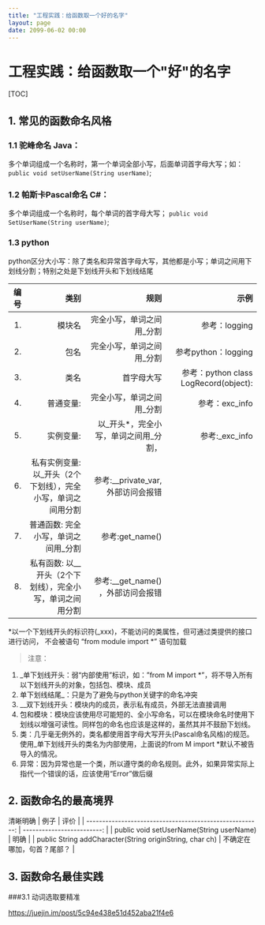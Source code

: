 ```yaml
---
title: "工程实践：给函数取一个好的名字"
layout: page
date: 2099-06-02 00:00
---
```


# 工程实践：给函数取一个"好"的名字
[TOC]

## 1. 常见的函数命名风格

### 1.1 驼峰命名 Java：
多个单词组成一个名称时，第一个单词全部小写，后面单词首字母大写；如：
`public void setUserName(String userName)`;

### 1.2 帕斯卡Pascal命名 C#：
多个单词组成一个名称时，每个单词的首字母大写；
`public void SetUserName(String userName)`;


### 1.3 python
python区分大小写：除了类名和异常首字母大写，其他都是小写；单词之间用下划线分割；特别之处是下划线开头和下划线结尾

| 编号 |                                                         类别 |                                  规则 |                                  示例 |
| ---: | -----------------------------------------------------------: | ------------------------------------: | ------------------------------------: |
|   1. |                                                       模块名 |             完全小写，单词之间用_分割 |                         参考：logging |
|   2. |                                                         包名 |             完全小写，单词之间用_分割 |                   参考python：logging |
|   3. |                                                         类名 |                            首字母大写 | 参考：python class LogRecord(object): |
|   4. |                                                    普通变量: |             完全小写，单词之间用_分割 |                        参考：exc_info |
|   5. |                                                    实例变量: | 以_开头*，完全小写，单词之间用_分割， |                        参考:_exc_info |
|   6. | 私有实例变量: 以_开头（2个下划线），完全小写，单词之间用分割 |    参考:__private_var, 外部访问会报错 |
|   7. |                          普通函数: 完全小写，单词之间用_分割 |                       参考:get_name() |
|   8. |    私有函数: 以__开头（2个下划线），完全小写，单词之间用分割 |    参考:__get_name() ，外部访问会报错 |


*以一个下划线开头的标识符(_xxx)，不能访问的类属性，但可通过类提供的接口进行访问， 不会被语句 “from module import *” 语句加载

>注意：
1. _单下划线开头：弱“内部使用”标识，如：”from M import *”，将不导入所有以下划线开头的对象，包括包、模块、成员
2. 单下划线结尾_：只是为了避免与python关键字的命名冲突
3. __双下划线开头：模块内的成员，表示私有成员，外部无法直接调用
4. 包和模块：模块应该使用尽可能短的、全小写命名，可以在模块命名时使用下划线以增强可读性。同样包的命名也应该是这样的，虽然其并不鼓励下划线。
5. 类：几乎毫无例外的，类名都使用首字母大写开头(Pascal命名风格)的规范。使用_单下划线开头的类名为内部使用，上面说的from M import *默认不被告导入的情况。
6. 异常：因为异常也是一个类，所以遵守类的命名规则。此外，如果异常实际上指代一个错误的话，应该使用“Error”做后缀


## 2. 函数命名的最高境界

清晰明确
|                                                     例子 |                       评价 |
| -------------------------------------------------------: | -------------------------: |
|                 public void setUserName(String userName) |                       明确 |
| public String addCharacter(String originString, char ch) | 不确定在哪加，句首？尾部？ |

## 3. 函数命名最佳实践　　

###3.1 动词选取要精准





https://juejin.im/post/5c94e438e51d452aba21f4e6